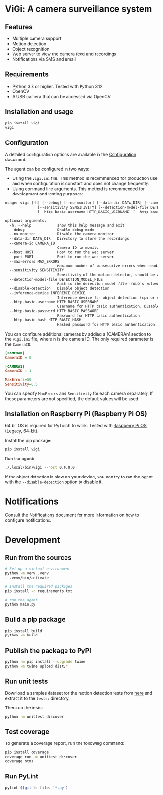 # ViGi: A camera surveillance system

## Features

* Multiple camera support
* Motion detection
* Object recognition
* Web server to view the camera feed and recordings
* Notifications via SMS and email

## Requirements

- Python 3.8 or higher. Tested with Python 3.12
- OpenCV
- A USB camera that can be accessed via OpenCV

## Installation and usage

```bash
pip install vigi
vigi
```

## Configuration

A detailed configuration options are available in the [Configuration](docs/configuration.md) document.

The agent can be configured in two ways:
* Using the `vigi.ini` file. This method is recommended for production use and when configuration is
constant and does not change frequently.
* Using command line arguments. This method is recommended for development and testing purposes:

```txt
usage: vigi [-h] [--debug] [--no-monitor] [--data-dir DATA_DIR] [--camera-id CAMERA_ID] [--host HOST] [--port PORT] [--max-errors MAX_ERRORS]
               [--sensitivity SENSITIVITY] [--detection-model-file DETECTION_MODEL_FILE] [--disable-detection] [--inference-device INFERENCE_DEVICE]
               [--http-basic-username HTTP_BASIC_USERNAME] [--http-basic-password HTTP_BASIC_PASSWORD] [--http-basic-hash HTTP_BASIC_HASH]

optional arguments:
  -h, --help            show this help message and exit
  --debug               Enable debug mode
  --no-monitor          Disable the camera monitor
  --data-dir DATA_DIR   Directory to store the recordings
  --camera-id CAMERA_ID
                        Camera ID to monitor
  --host HOST           Host to run the web server
  --port PORT           Port to run the web server
  --max-errors MAX_ERRORS
                        Maximum number of consecutive errors when reading a frame from the camera
  --sensitivity SENSITIVITY
                        Sensitivity of the motion detector, should be a float between 0 and 1
  --detection-model-file DETECTION_MODEL_FILE
                        Path to the detection model file (YOLO's yolov8n.pt, by default)
  --disable-detection   Disable object detection
  --inference-device INFERENCE_DEVICE
                        Inference device for object detection (cpu or cuda)
  --http-basic-username HTTP_BASIC_USERNAME
                        Username for HTTP basic authentication. Disabled by default
  --http-basic-password HTTP_BASIC_PASSWORD
                        Password for HTTP basic authentication
  --http-basic-hash HTTP_BASIC_HASH
                        Hashed password for HTTP basic authentication
```

You can configure additional cameras by adding a [CAMERAn] section to the `vigi.ini` file, where n is the camera ID. The only required parameter is the `CameraID`:

```ini
[CAMERA0]
CameraID = 0

[CAMERA1]
CameraID = 1

MaxErrors=50
Sensitivity=0.5

```

You can specify `MaxErrors` and `Sensitivity` for each camera separately. If these parameters are not specified, the default values will be used.


## Installation on Raspberry Pi (Raspberry Pi OS)

64 bit OS is required for PyTorch to work. Tested with [Raspberry Pi OS (Legacy, 64-bit)](https://www.raspberrypi.com/software/operating-systems/#raspberry-pi-os-legacy-64-bit).

Install the pip package:
```bash
pip install vigi
```

Run the agent:
```bash
./.local/bin/vigi --host 0.0.0.0
```

If the object detection is slow on your device, you can try to run the agent with the `--disable-detection` option to disable it.

# Notifications

Consult the [Notifications](docs/notifications.md) document for more information on how to configure notifications.

# Development

## Run from the sources

```bash
# Set up a virtual environment
python -m venv .venv
. .venv/bin/activate

# Install the required packages
pip install -r requirements.txt

# run the agent
python main.py
```

## Build a pip package

```bash
pip install build
python -m build
```

## Publish the package to PyPI

```bash
python -m pip install --upgrade twine
python -m twine upload dist/*
```

## Run unit tests

Download a samples dataset for the motion detection tests from [here](https://vigi-statics.s3.us-west-2.amazonaws.com/samples.zip) and extract it to the `tests/` directory.

Then run the tests:

```bash
python -m unittest discover
```

## Test coverage

To generate a coverage report, run the following command:

```bash
pip install coverage
coverage run -m unittest discover
coverage html
```

## Run PyLint

```bash
pylint $(git ls-files '*.py')
```
